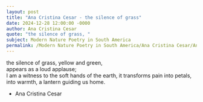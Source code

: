 ```yaml
---
layout: post
title: "Ana Cristina Cesar - the silence of grass"
date: 2024-12-28 12:00:00 -0000
author: Ana Cristina Cesar
quote: "the silence of grass, "
subject: Modern Nature Poetry in South America
permalink: /Modern Nature Poetry in South America/Ana Cristina Cesar/Ana Cristina Cesar - the silence of grass
---
```


the silence of grass, 
yellow and green,  
appears as a loud applause;  
I am a witness 
to the soft hands 
of the earth, 
it transforms pain 
into petals, into warmth, 
a lantern guiding us home.

- Ana Cristina Cesar
